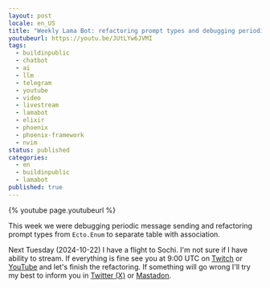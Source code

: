 ```yaml
---
layout: post
locale: en_US
title: "Weekly Lama Bot: refactoring prompt types and debugging periodic messages"
youtubeurl: https://youtu.be/JUtLYw6JVMI
tags:
  - buildinpublic
  - chatbot
  - ai
  - llm
  - telegram
  - youtube
  - video
  - livestream
  - lamabot
  - elixir
  - phoenix
  - phoenix-framework
  - nvim
status: published
categories:
  - en
  - buildinpublic
  - lamabot
published: true
---
```

{% youtube page.youtubeurl %}

This week we were debugging periodic message sending and refactoring prompt types from `Ecto.Enum` to separate table with association. 

Next Tuesday (2024-10-22) I have a flight to Sochi. I'm not sure if I have ability to stream.
If everything is fine see you at 9:00 UTC on [Twitch](https://www.twitch.tv/war1and) or [YouTube](https://youtube.com/live/v67IVLS160U?feature=share) and let's finish the refactoring. If something will go wrong I'll try my best to inform you in [Twitter (X)](https://twitter.com/war1and) or [Mastadon](https://mastodon.social/@t0ha).